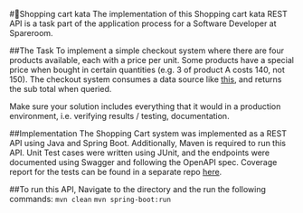 #🛒Shopping cart kata
The implementation of this Shopping cart kata REST API is a task part of the application process for a Software Developer at Spareroom.

##The Task
To implement a simple checkout system where there are four products available, each with a price per unit. 
Some products have a special price when bought in certain quantities (e.g. 3 of product A costs 140, not 150). 
The checkout system consumes a data source like [this](https://spareroom.github.io/recruitment/docs/cart-kata/data-set-1.json), and returns the sub total when queried.

Make sure your solution includes everything that it would in a production environment, i.e. verifying results / testing, documentation.

##Implementation
The Shopping Cart system was implemented as a REST API using Java and Spring Boot. 
Additionally, Maven is required to run this API. 
Unit Test cases were written using JUnit, and the endpoints were documented using Swagger and following the OpenAPI spec.
Coverage report for the tests can be found in a separate repo [here](https://github.com/eymaal/spareroom-shopping-cart-kata-test-report).

##To run this API,
Navigate to the directory and the run the following commands:
```mvn clean```
```mvn spring-boot:run```
